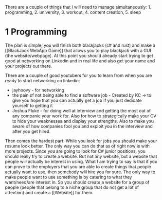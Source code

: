 There are a couple of things that I will need to manage simultaneously: 1. programming,  2. university, 3. workout, 4. content creation, 5. sleep


# 1 Programming

The plan is simple, you will finish both blackjacks (c# and rust) and make a [[BlackJack WebApp Game]]  that allows you to play blackjack with a GUI (the website/webpage). At this point you should already start trying to get good at networking on Linkedin and in real life and also get your name and your projects out there.

There are a couple of good youtubers for you to learn from when you are ready to start networking on linkedin:
- jayhoovy - for networking
- the pain of not being able to find a software job - Created by KC -> to give you hope that you can actually get a job if you just dedicate yourself to getting it
- Joshua Fluke - for doing well at interview and getting the most out of any companie your work for. Also for how to strategically make your CV to hide your weaknesses and display your strengths. Also to make you aware of how companies fool you and exploit you in the interview and after you get hired.

Then comes the hardest part: While you look for jobs you should make your resume look better. The only way you can do that as of right now is with more projects. Since you are going to look for C# junior positions, you should really try to create a website. But not any website, but a website that people will actually be interest in using. What I am trying to say is that if you can prove to the employers that you are able to create things that people actually want to use, then somebody will hire you for sure. The only way to make people want to use something is by catering to what they want/need/are interest in. So you should create a website for a group of people (people that belong to a niche group that do not get a lot of attention) and create a [[Website]] for them. 